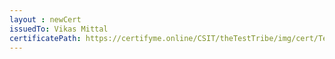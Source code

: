 ```yaml
--- 
layout : newCert 
issuedTo: Vikas Mittal
certificatePath: https://certifyme.online/CSIT/theTestTribe/img/cert/TestFlix/VikasMittal_a8aab.png
--- 
```

